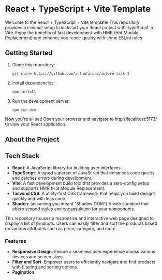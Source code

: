 # React + TypeScript + Vite Template

Welcome to the React + TypeScript + Vite template! This repository provides a minimal setup to kickstart your React project with TypeScript in Vite. Enjoy the benefits of fast development with HMR (Hot Module Replacement) and enhance your code quality with some ESLint rules.

## Getting Started

1. Clone this repository:

   ```bash
   git clone https://github.com/irfanfaraaz/intern-task-1
   ```

2. Install dependencies:

   ```bash
   npm install
   ```

3. Run the development server:

   ```bash
   npm run dev
   ```

Now you're all set!
Open your browser and navigate to http://localhost:5173/ to view your React application.

## About the Project

## Tech Stack

- **React**: A JavaScript library for building user interfaces.
- **TypeScript**: A typed superset of JavaScript that enhances code quality and catches errors during development.
- **Vite**: A fast development build tool that provides a zero-config setup and supports HMR (Hot Module Replacement).
- **Tailwind CSS**: A utility-first CSS framework that helps you build designs quickly and with less code.
- **Shadcn**: (assuming you meant "Shadow DOM") A web standard that offers scoped styles and encapsulation for your components.


This repository houses a responsive and interactive web page designed to display a list of products. Users can easily filter and sort the products based on various attributes such as price, category, and more.

### Features

- **Responsive Design**: Ensure a seamless user experience across various devices and screen sizes.
- **Filter and Sort**: Empower users to efficiently navigate and find products with filtering and sorting options.
- **Pagination**


